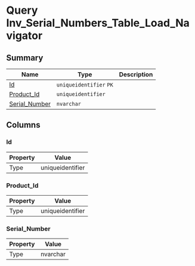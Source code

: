 # Query Inv_Serial_Numbers_Table_Load_Navigator


## Summary

| Name | Type | Description |
| - | - | --- |
|[Id](#id)|`uniqueidentifier` `PK`||
|[Product_Id](#product_id)|`uniqueidentifier` ||
|[Serial_Number](#serial_number)|`nvarchar` ||

## Columns

### Id

| Property | Value |
| - | - |
|Type|uniqueidentifier|

### Product_Id

| Property | Value |
| - | - |
|Type|uniqueidentifier|

### Serial_Number

| Property | Value |
| - | - |
|Type|nvarchar|


